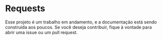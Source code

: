 # Requests

Esse projeto é um trabalho em andamento, e a documentação está sendo construída aos poucos. Se você deseja contribuir, fique à vontade para abrir uma issue ou um pull request.